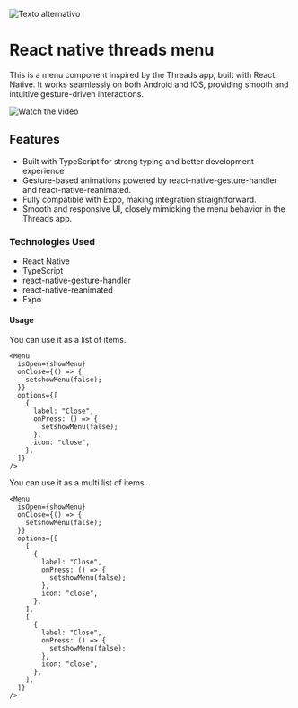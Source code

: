 ![Texto alternativo](https://res.cloudinary.com/whil/image/upload/v1738554533/projects/rn_threads_assets/bi_threads-fill_fswbmb.png)

# React native threads menu

This is a menu component inspired by the Threads app, built with React Native. It works seamlessly on both Android and iOS, providing smooth and intuitive gesture-driven interactions.

![Watch the video](https://res.cloudinary.com/whil/image/upload/v1738554163/projects/rn_threads_assets/kk-ezgif.com-video-to-gif-converter_x4myvo.gif)

<h2>Features</h2>

<ul>
    <li>Built with TypeScript for strong typing and better development experience</li>
    <li>Gesture-based animations powered by react-native-gesture-handler and react-native-reanimated.</li>
    <li>Fully compatible with Expo, making integration straightforward.</li>
    <li>Smooth and responsive UI, closely mimicking the menu behavior in the Threads app.</li>
</ul>

<h3>Technologies Used</h3>

<ul>
    <li>React Native</li>
    <li>TypeScript</li>
    <li>react-native-gesture-handler</li>
    <li>react-native-reanimated</li>
    <li>Expo</li>
</ul>

<h4>Usage</h4>
<p>You can use it as a list of items. </p>

```tsx
<Menu
  isOpen={showMenu}
  onClose={() => {
    setshowMenu(false);
  }}
  options={[
    {
      label: "Close",
      onPress: () => {
        setshowMenu(false);
      },
      icon: "close",
    },
  ]}
/>
```

<p>You can use it as a multi list of items. </p>

```tsx
<Menu
  isOpen={showMenu}
  onClose={() => {
    setshowMenu(false);
  }}
  options={[
    [
      {
        label: "Close",
        onPress: () => {
          setshowMenu(false);
        },
        icon: "close",
      },
    ],
    [
      {
        label: "Close",
        onPress: () => {
          setshowMenu(false);
        },
        icon: "close",
      },
    ],
  ]}
/>
```
